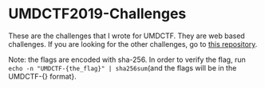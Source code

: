 # UMDCTF2019-Challenges
These are the challenges that I wrote for UMDCTF. They are web based challenges. If you are looking for the other challenges, go to [this repository](https://github.com/0xTowel/UMDCTF-2019-Challenges).

Note: the flags are encoded with sha-256. In order to verify the flag, run `echo -n "UMDCTF-{the_flag}" | sha256sum`(and the flags will be in the UMDCTF-{} format}.
